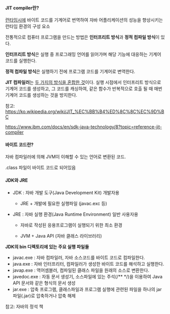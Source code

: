 #### JIT compiler란?

<u>런타임시에</u> 바이트 코드를 기계어로 번역하여 자바 어플리케이션의 성능을 향상시키는 런타임 환경의 구성 요소

전통적으로 컴퓨터 프로그램을 만드는 방법은 **인터프리트 방식**과 **정적 컴파일 방식**이 있다.

**인터프리트 방식**은 실행 중 프로그래밍 언어를 읽어가며 해당 기능에 대응하는 기계어 코드를 실행한다.

**정적 컴파일 방식**은 실행하기 전에 프로그램 코드를 기계어로 변역한다.

**JIT 컴파일러**는 <u>두 가지의 방식을 혼합한 것</u>이다. 실행 시점에서 인터프리트 방식으로 기계어 코드를 생성하고, 그 코드를 캐싱하여, 같은 함수가 반복적으로 호출 될 때 매번 기계어 코드를 생성하는 것을 방지한다.



참고: https://ko.wikipedia.org/wiki/JIT_%EC%BB%B4%ED%8C%8C%EC%9D%BC

https://www.ibm.com/docs/en/sdk-java-technology/8?topic=reference-jit-compiler




#### 바이트 코드란?

자바 컴파일러에 의해 JVM이 이해할 수 있는 언어로 변환된 코드.

.class 파일이 바이트 코드로 되어있음



#### **JDK와 JRE**

- JDK : 자바 개발 도구(Java Development Kit) 개발자용

    - JRE + 개발에 필요한 실행파일 (javac.exc 등)

- JRE : 자바 실행 환경(Java Runtime Environment) 일반 사용자용

    - 자바로 작성된 응용프로그램이 실행되기 위한 최소 환경

    - JVM + Java API (자바 클래스 라이브러리)



**JDK의 bin 디렉토리에 있는 주요 실행 파일들**

- javac.exe : 자바 컴파일러, 자바 소스코드를 바이트 코드로 컴파일한다.
- java.exe : 자바 인터프리터, 컴파일러가 생성한 바이트 코드를 해석하고 실행한다.
- javap.exe : 역어셈블러, 컴파일된 클래스 파일을 원래의 소스로 변환한다.
- javedoc.exe : 자동 문서 생성기, 소스파일에 있는 주석(/** */)을 이용하여 Java API 문서와 같은 형식의 문서 생성
- jar.exe : 압축 프로그램, 클래스파일과 프로그램 실행에 관련된 파일을 하나의 jar파일(.jar)로 압축하거나 압축 해제



참고: 자바의 정석 책 
